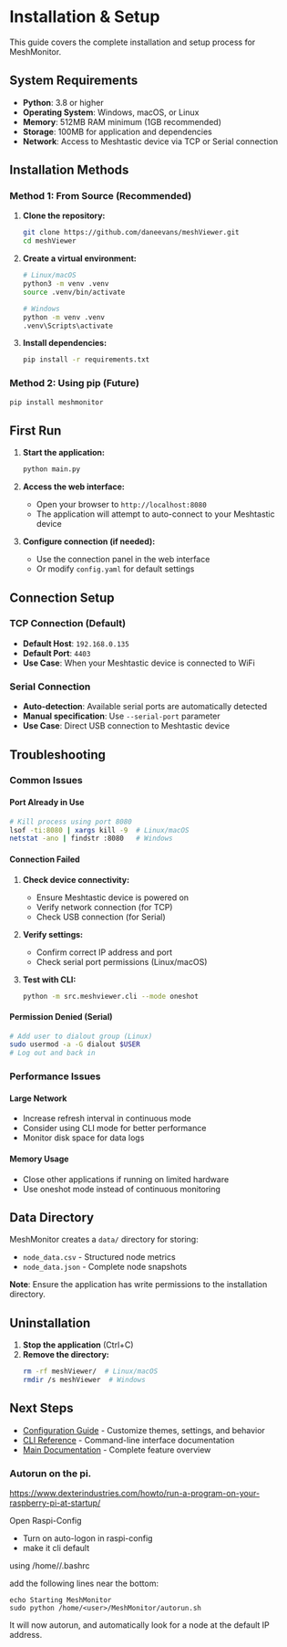 
# Installation & Setup

This guide covers the complete installation and setup process for MeshMonitor.

## System Requirements

- **Python**: 3.8 or higher
- **Operating System**: Windows, macOS, or Linux
- **Memory**: 512MB RAM minimum (1GB recommended)
- **Storage**: 100MB for application and dependencies
- **Network**: Access to Meshtastic device via TCP or Serial connection

## Installation Methods

### Method 1: From Source (Recommended)

1. **Clone the repository:**
   ```bash
   git clone https://github.com/daneevans/meshViewer.git
   cd meshViewer
   ```

2. **Create a virtual environment:**
   ```bash
   # Linux/macOS
   python3 -m venv .venv
   source .venv/bin/activate
   
   # Windows
   python -m venv .venv
   .venv\Scripts\activate
   ```

3. **Install dependencies:**
   ```bash
   pip install -r requirements.txt
   ```

### Method 2: Using pip (Future)

```bash
pip install meshmonitor
```

## First Run

1. **Start the application:**
   ```bash
   python main.py
   ```

2. **Access the web interface:**
   - Open your browser to `http://localhost:8080`
   - The application will attempt to auto-connect to your Meshtastic device

3. **Configure connection (if needed):**
   - Use the connection panel in the web interface
   - Or modify `config.yaml` for default settings

## Connection Setup

### TCP Connection (Default)
- **Default Host**: `192.168.0.135`
- **Default Port**: `4403`
- **Use Case**: When your Meshtastic device is connected to WiFi

### Serial Connection
- **Auto-detection**: Available serial ports are automatically detected
- **Manual specification**: Use `--serial-port` parameter
- **Use Case**: Direct USB connection to Meshtastic device

## Troubleshooting

### Common Issues

#### Port Already in Use
```bash
# Kill process using port 8080
lsof -ti:8080 | xargs kill -9  # Linux/macOS
netstat -ano | findstr :8080   # Windows
```

#### Connection Failed
1. **Check device connectivity:**
   - Ensure Meshtastic device is powered on
   - Verify network connection (for TCP)
   - Check USB connection (for Serial)

2. **Verify settings:**
   - Confirm correct IP address and port
   - Check serial port permissions (Linux/macOS)

3. **Test with CLI:**
   ```bash
   python -m src.meshviewer.cli --mode oneshot
   ```

#### Permission Denied (Serial)
```bash
# Add user to dialout group (Linux)
sudo usermod -a -G dialout $USER
# Log out and back in
```

### Performance Issues

#### Large Network
- Increase refresh interval in continuous mode
- Consider using CLI mode for better performance
- Monitor disk space for data logs

#### Memory Usage
- Close other applications if running on limited hardware
- Use oneshot mode instead of continuous monitoring

## Data Directory

MeshMonitor creates a `data/` directory for storing:
- `node_data.csv` - Structured node metrics
- `node_data.json` - Complete node snapshots

**Note**: Ensure the application has write permissions to the installation directory.

## Uninstallation

1. **Stop the application** (Ctrl+C)
2. **Remove the directory:**
   ```bash
   rm -rf meshViewer/  # Linux/macOS
   rmdir /s meshViewer  # Windows
   ```

## Next Steps

- [Configuration Guide](configuration.md) - Customize themes, settings, and behavior
- [CLI Reference](cli.md) - Command-line interface documentation
- [Main Documentation](index.md) - Complete feature overview


### Autorun on the pi. 

https://www.dexterindustries.com/howto/run-a-program-on-your-raspberry-pi-at-startup/

Open Raspi-Config

 - Turn on auto-logon in raspi-config
 - make it cli default


using /home/<user>/.bashrc

add the following lines near the bottom:


```
echo Starting MeshMonitor
sudo python /home/<user>/MeshMonitor/autorun.sh
```

It will now autorun, and automatically look for a node at the default IP address.